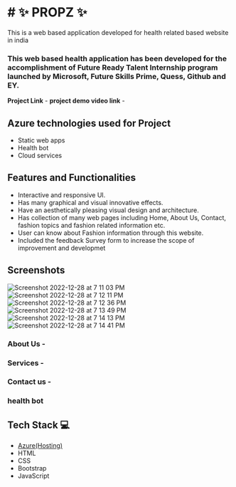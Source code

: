 # # ✨  PROPZ ✨

This is a web based application developed for health related based website in india

### This web based health application has been developed for the accomplishment of Future Ready Talent Internship program launched by Microsoft, Future Skills Prime, Quess, Github and EY.


**Project Link** -
**project demo video link** - 

## Azure technologies used for Project

- Static web apps
- Health bot
- Cloud services

## Features and Functionalities 

- Interactive and responsive UI.
- Has many graphical and visual innovative effects.
- Have an aesthetically pleasing visual design and architecture.
- Has collection of many web pages including Home, About Us, Contact, fashion topics and fashion related information etc.
- User can know about Fashion information through this website.
- Included the feedback Survey form to increase the scope of improvement and developmet

## Screenshots
![Screenshot 2022-12-28 at 7 11 03 PM](https://user-images.githubusercontent.com/115779688/209821130-e309d6d8-1288-40c8-863d-352da8b68fb2.png)
![Screenshot 2022-12-28 at 7 12 11 PM](https://user-images.githubusercontent.com/115779688/209821185-a8396379-7822-4969-991b-d7d7c80df219.png)
![Screenshot 2022-12-28 at 7 12 36 PM](https://user-images.githubusercontent.com/115779688/209821311-4054d323-6a3f-451e-ae05-c39ed4ae1698.png)
![Screenshot 2022-12-28 at 7 13 49 PM](https://user-images.githubusercontent.com/115779688/209821394-8f004f12-6306-48c9-b36f-bd798a21acc9.png)
![Screenshot 2022-12-28 at 7 14 13 PM](https://user-images.githubusercontent.com/115779688/209821452-956f6f68-59f2-4d7b-bc0d-37a89648944c.png)
![Screenshot 2022-12-28 at 7 14 41 PM](https://user-images.githubusercontent.com/115779688/209821513-2cb669fe-63c0-44f4-87d1-99d7d7348071.png)




   

### About Us -



### Services -



### Contact us -



### health bot




## Tech Stack 💻

- [Azure(Hosting)](https://azure.microsoft.com/en-in/features/azure-portal/)
- HTML
- CSS
- Bootstrap
- JavaScript

